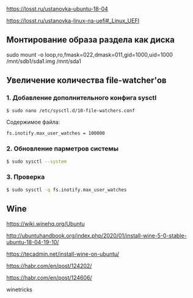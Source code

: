 https://losst.ru/ustanovka-ubuntu-18-04

https://losst.ru/ustanovka-linux-na-uefi#_Linux_UEFI

## Монтирование образа раздела как диска

sudo mount -o loop,ro,fmask=022,dmask=011,gid=1000,uid=1000 /mnt/sdb1/sda1.img /mnt/sda1

## Увеличение количества file-watcher'ов

### 1. Добавление дополнительного конфига sysctl

```bash
$ sudo nano /etc/sysctl.d/10-file-watchers.conf
```
Содержимое файла:

```
fs.inotify.max_user_watches = 100000
```
### 2. Обновление парметров системы

```bash
$ sudo sysctl --system
```

### 3. Проверка

```bash
$ sudo sysctl -q fs.inotify.max_user_watches
```

## Wine

https://wiki.winehq.org/Ubuntu

http://ubuntuhandbook.org/index.php/2020/01/install-wine-5-0-stable-ubuntu-18-04-19-10/

https://tecadmin.net/install-wine-on-ubuntu/

https://habr.com/en/post/124202/

https://habr.com/en/post/124606/

winetricks
